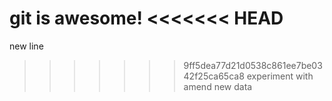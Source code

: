 git is awesome!
<<<<<<< HEAD
=======
new line
>>>>>>> 9ff5dea77d21d0538c861ee7be0342f25ca65ca8
experiment with amend
new data
